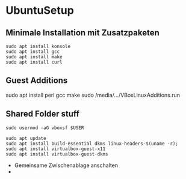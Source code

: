 # UbuntuSetup

## Minimale Installation mit Zusatzpaketen
```
sudo apt install konsole
sudo apt install gcc
sudo apt install make
sudo apt install curl
```

## Guest Additions
sudo apt install perl gcc make
sudo /media/.../VBoxLinuxAdditions.run

## Shared Folder stuff
```
sudo usermod -aG vboxsf $USER

sudo apt update
sudo apt install build-essential dkms linux-headers-$(uname -r);
sudo apt install virtualbox-guest-x11
sudo apt install virtualbox-guest-dkms
```

* Gemeinsame Zwischenablage anschalten
* 
